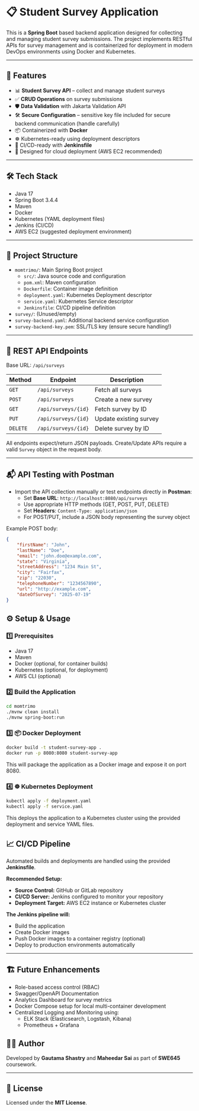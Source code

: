 # 📋 Student Survey Application

This is a **Spring Boot** based backend application designed for collecting and managing student survey submissions. The project implements RESTful APIs for survey management and is containerized for deployment in modern DevOps environments using Docker and Kubernetes.

---

## 🚀 Features

- 📊 **Student Survey API** – collect and manage student surveys
- ✅ **CRUD Operations** on survey submissions
- 🛡️ **Data Validation** with Jakarta Validation API
- 🛠️ **Secure Configuration** – sensitive key file included for secure backend communication (handle carefully)
- 📦 Containerized with **Docker**
- ☸️ Kubernetes-ready using deployment descriptors
- 🔄 CI/CD-ready with **Jenkinsfile**
- 📡 Designed for cloud deployment (AWS EC2 recommended)

---

## 🛠️ Tech Stack

- Java 17
- Spring Boot 3.4.4
- Maven
- Docker
- Kubernetes (YAML deployment files)
- Jenkins (CI/CD)
- AWS EC2 (suggested deployment environment)

---

## 📂 Project Structure

- `momtrimo/`: Main Spring Boot project
  - `src/`: Java source code and configuration
  - `pom.xml`: Maven configuration
  - `Dockerfile`: Container image definition
  - `deployment.yaml`: Kubernetes Deployment descriptor
  - `service.yaml`: Kubernetes Service descriptor
  - `Jenkinsfile`: CI/CD pipeline definition
- `survey/`: (Unused/empty)
- `survey-backend.yaml`: Additional backend service configuration
- `survey-backend-key.pem`: SSL/TLS key (ensure secure handling!)

---

## 📡 REST API Endpoints

Base URL: `/api/surveys`

| Method   | Endpoint          | Description                      |
|----------|-------------------|----------------------------------|
| `GET`    | `/api/surveys`    | Fetch all surveys                |
| `POST`   | `/api/surveys`    | Create a new survey              |
| `GET`    | `/api/surveys/{id}` | Fetch survey by ID             |
| `PUT`    | `/api/surveys/{id}` | Update existing survey         |
| `DELETE` | `/api/surveys/{id}` | Delete survey by ID            |

All endpoints expect/return JSON payloads. Create/Update APIs require a valid `Survey` object in the request body.

---

## 📬 API Testing with Postman

- Import the API collection manually or test endpoints directly in **Postman**:
    - Set **Base URL**: `http://localhost:8080/api/surveys`
    - Use appropriate HTTP methods (GET, POST, PUT, DELETE)
    - Set **Headers**: `Content-Type: application/json`
    - For POST/PUT, include a JSON body representing the survey object

Example POST body:

```json
{
    "firstName": "John",
    "lastName": "Doe",
    "email": "john.doe@example.com",
    "state": "Virginia",
    "streetAddress": "1234 Main St",
    "city": "Fairfax",
    "zip": "22030",
    "telephoneNumber": "1234567890",
    "url": "http://example.com",
    "dateOfSurvey": "2025-07-19"
}
```

## ⚙️ Setup & Usage

### 1️⃣ Prerequisites

- Java 17
- Maven
- Docker (optional, for container builds)
- Kubernetes (optional, for deployment)
- AWS CLI (optional)

### 2️⃣ Build the Application

```bash
cd momtrimo
./mvnw clean install
./mvnw spring-boot:run
```

### 3️⃣ 📦 Docker Deployment

```bash
docker build -t student-survey-app .
docker run -p 8080:8080 student-survey-app
```
This will package the application as a Docker image and expose it on port 8080.

### 4️⃣ ☸️ Kubernetes Deployment

```bash
kubectl apply -f deployment.yaml
kubectl apply -f service.yaml
```
This deploys the application to a Kubernetes cluster using the provided deployment and service YAML files.

## 📈 CI/CD Pipeline

Automated builds and deployments are handled using the provided **Jenkinsfile**.

**Recommended Setup:**

- **Source Control:** GitHub or GitLab repository
- **CI/CD Server:** Jenkins configured to monitor your repository
- **Deployment Target:** AWS EC2 instance or Kubernetes cluster

**The Jenkins pipeline will:**

- Build the application
- Create Docker images
- Push Docker images to a container registry (optional)
- Deploy to production environments automatically

---

## 🏗️ Future Enhancements

- Role-based access control (RBAC)
- Swagger/OpenAPI Documentation
- Analytics Dashboard for survey metrics
- Docker Compose setup for local multi-container development
- Centralized Logging and Monitoring using:
  - ELK Stack (Elasticsearch, Logstash, Kibana)
  - Prometheus + Grafana


## 👨‍💻 Author

Developed by **Gautama Shastry** and **Maheedar Sai** as part of **SWE645** coursework.

---

## 📄 License

Licensed under the **MIT License**.
